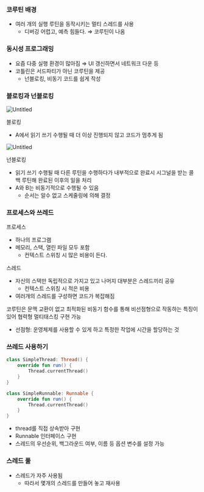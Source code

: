 ### 코루틴 배경

- 여러 개의 실행 루틴을 동작시키는 멀티 스레드를 사용
    - 디버깅 어렵고, 예측 힘들다. ⇒ 코루틴이 나옴

### 동시성 프로그래밍

- 요즘 다중 실행 환경이 많아짐 ⇒ UI 갱신하면서 네트워크 다운 등
- 코틀린은 서드파티가 아닌 코루틴을 제공
    - 넌블로킹, 비동기 코드를 쉽게 작성

### 블로킹과 넌블로킹

![Untitled](https://s3-us-west-2.amazonaws.com/secure.notion-static.com/a9b0eed0-3449-4e1b-9f07-da1705c32484/Untitled.png)

블로킹

- A에서 읽기 쓰기 수행될 때 더 이상 진행되지 않고 코드가 멈추게 됨

![Untitled](https://s3-us-west-2.amazonaws.com/secure.notion-static.com/026eb88b-830a-48ff-b631-e127349e0bc7/Untitled.png)

넌블로킹

- 읽기 쓰기 수행될 때 다른 루틴을 수행하다가 내부적으로 완료시 시그널을 받는 콜백 루틴해 완료된 이후의 일을 처리
- A와 B는 비동기적으로 수행될 수 있음
    - 순서는 알수 없고 스케줄링에 의해 결정

### 프로세스와 쓰레드

프로세스

- 하나의 프로그램
- 메모리, 스택, 열린 파일 모두 포함
    - 컨텍스트 스위칭 시 많은 비용이 든다.

스레드

- 자신의 스택만 독립적으로 가지고 있고 나머지 대부분은 스레드끼리 공유
    - 컨텍스트 스위칭 시 적은 비용
- 여러개의 스레드를 구성하면 코드가 복잡해짐

코루틴은 문맥 교환이 없고 최적화된 비동기 함수를 통해 비선점형으로 작동하는 특징이 있어 협력형 멀티태스킹 구현 가능

- 선점형: 운영체제를 사용할 수 있게 하고 특정한 작업에 시간을 할당하는 것

### 쓰레드 사용하기

```kotlin
class SimpleThread: Thread() {
    override fun run() {
        Thread.currentThread()
    }
}

class SimpleRunnable: Runnable {
    override fun run() {
        Thread.currentThread()
    }
}
```

- thread를 직접 상속받아 구현
- Runnable 인터페이스 구현
- 스레드의 우선순위, 백그라운드 여부, 이름 등 옵션 변수를 설정 가능

### 스레드 풀

- 스레드가 자주 사용됨
    - 따라서 몇개의 스레드를 만들어 놓고 재사용